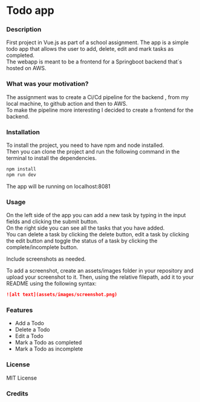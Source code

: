 # Todo app

### Description
First project in Vue.js as part of a school assignment. The app is a simple todo app that allows the user to add, delete, edit and mark tasks as completed. \
The webapp is meant to be a frontend for a Springboot backend that´s hosted on AWS.

### What was your motivation?
The assignment was to create a Ci/Cd pipeline for the backend , from my local machine, to github action and then to AWS.\
To make the pipeline more interesting I decided to create a frontend for the backend.

### Installation
To install the project, you need to have npm and node installed. \
Then you can clone the project and run the following command in the terminal to install the dependencies.

```sh
npm install
npm run dev
```
The app will be running on localhost:8081

### Usage
On the left side of the app you can add a new task by typing in the input fields and clicking the submit button. \
On the right side you can see all the tasks that you have added.\
You can delete a task by clicking the delete button, edit a task by clicking the edit button and toggle the status of a task by clicking the complete/incomplete button.

Include screenshots as needed.

To add a screenshot, create an assets/images folder in your repository and upload your screenshot to it. Then, using the relative filepath, add it to your README using the following syntax:

```md
![alt text](assets/images/screenshot.png)
```
### Features
- Add a Todo
- Delete a Todo
- Edit a Todo
- Mark a Todo as completed
- Mark a Todo as incomplete

### License
MIT License

### Credits



